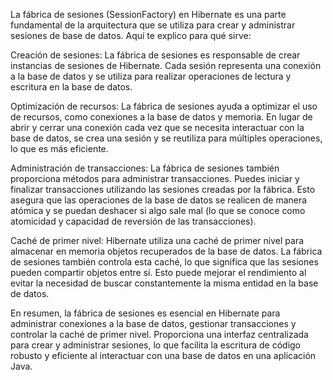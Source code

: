 La fábrica de sesiones (SessionFactory) en Hibernate es una parte fundamental de la arquitectura que se utiliza para crear y administrar sesiones de base de datos. Aquí te explico para qué sirve:

Creación de sesiones: La fábrica de sesiones es responsable de crear instancias de sesiones de Hibernate. Cada sesión representa una conexión a la base de datos y se utiliza para realizar operaciones de lectura y escritura en la base de datos.

Optimización de recursos: La fábrica de sesiones ayuda a optimizar el uso de recursos, como conexiones a la base de datos y memoria. En lugar de abrir y cerrar una conexión cada vez que se necesita interactuar con la base de datos, se crea una sesión y se reutiliza para múltiples operaciones, lo que es más eficiente.

Administración de transacciones: La fábrica de sesiones también proporciona métodos para administrar transacciones. Puedes iniciar y finalizar transacciones utilizando las sesiones creadas por la fábrica. Esto asegura que las operaciones de la base de datos se realicen de manera atómica y se puedan deshacer si algo sale mal (lo que se conoce como atomicidad y capacidad de reversión de las transacciones).

Caché de primer nivel: Hibernate utiliza una caché de primer nivel para almacenar en memoria objetos recuperados de la base de datos. La fábrica de sesiones también controla esta caché, lo que significa que las sesiones pueden compartir objetos entre sí. Esto puede mejorar el rendimiento al evitar la necesidad de buscar constantemente la misma entidad en la base de datos.

En resumen, la fábrica de sesiones es esencial en Hibernate para administrar conexiones a la base de datos, gestionar transacciones y controlar la caché de primer nivel. Proporciona una interfaz centralizada para crear y administrar sesiones, lo que facilita la escritura de código robusto y eficiente al interactuar con una base de datos en una aplicación Java.